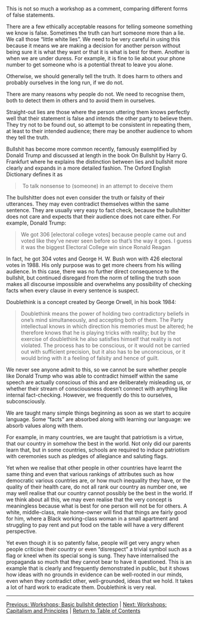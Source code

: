 This is not so much a workshop as a comment, comparing different forms of false statements.

There are a few ethically acceptable reasons for telling someone something we know is false. Sometimes the truth can hurt someone more than a lie. We call those “little white lies”. We need to be very careful in using this because it means we are making a decision for another person without being sure it is what  they want or that it is what is best for them. Another is when we are under duress. For example, it is fine to lie about your phone number to get someone who is a potential threat to leave you alone.

Otherwise, we should generally tell the truth. It does harm to others and probably ourselves in the long run, if we do not.

There are many reasons why people do not. We need to recognise them, both to detect them in others and to avoid them in ourselves.

Straight-out lies are those where the person uttering them knows perfectly well that their statement is false and intends the other party to believe them. They try not to be found out, so attempt to be consistent in repeating them, at least to their intended audience; there may be another audience to whom they tell the truth.

Bullshit has become more common recently, famously exemplified by Donald Trump and discussed at length in the book On Bullshit by Harry G. Frankfurt where he explains the distinction between lies and bullshit more clearly and expands in a more detailed fashion. The Oxford English Dictionary defines it as

> To talk nonsense to (someone) in an attempt to deceive them

The bullshitter does not even consider the truth or falsity of their utterances. They may even contradict themselves within the same sentence. They are usually very easy to fact check, because the bullshitter does not care and expects that their audience does not care either. For example, Donald Trump:

> We got 306 [electoral college votes] because people came out and voted like they’ve never seen before so that’s the way it goes. I guess it was the biggest Electoral College win since Ronald Reagan

In fact, he got 304 votes and George H. W. Bush won with 426 electoral votes in 1988. His only purpose was to get more cheers from his willing audience. In this case, there was no further direct consequence to the bullshit, but continued disregard from the norm of telling the truth soon makes all discourse impossible and overwhelms any possibility of checking facts when every clause in every sentence is suspect.

Doublethink is a concept created by George Orwell, in his book 1984:

>Doublethink means the power of holding two contradictory beliefs in one’s mind simultaneously, and accepting both of them. The Party intellectual knows in which direction his memories must be altered; he therefore knows that he is playing tricks with reality; but by the exercise of doublethink he also satisfies himself that reality is not violated. The process has to be conscious, or it would not be carried out with sufficient precision, but it also has to be unconscious, or it would bring with it a feeling of falsity and hence of guilt.

We never see anyone admit to this, so we cannot be sure whether people like Donald Trump who was able to contradict himself within the same speech are actually conscious of this and are deliberately misleading us, or whether their stream of consciousness doesn’t connect with anything like internal fact-checking.
However, we frequently do this to ourselves, subconsciously.

We are taught many simple things beginning as soon as we start to acquire language. Some “facts” are absorbed along with learning our language: we absorb values along with them.

For example, in many countries, we are taught that patriotism is a virtue, that our country in somehow the best in the world. Not only did our parents learn that, but in some countries, schools are required to induce patriotism with ceremonies such as pledges of allegiance and saluting flags.

Yet when we realise that other people in other countries have learnt the same thing and even that various rankings of attributes such as how democratic various countries are, or how much inequality they have, or the quality of their health care, do not all rank our country as number one, we may well realise that our country cannot possibly be the best in the world. If we think about all this, we may even realise that the very concept is meaningless because what is best for one person will not be for others. A white, middle-class, male home-owner will find that things are fairly good for him, where a Black working-class woman in a small apartment and struggling to pay rent and put food on the table will have a very different perspective.

Yet even though it is so patently false, people will get very angry when people criticise their country or even “disrespect” a trivial symbol such as a flag or kneel when its special song is sung. They have internalised the propaganda so much that they cannot bear to have it questioned.
This is an example that is clearly and frequently demonstrated in public, but it shows how ideas with no grounds in evidence can be well-rooted in our minds, even when they contradict other, well-grounded, ideas that we hold. It takes a lot of hard work to eradicate them. Doublethink is very real.

***
[Previous: Workshops; Basic bullshit detection](basicbsdetection) \| [Next: Workshops; Capitalism and Principles](basicbsdetection) \| [Return to Table of Contents](./index)

